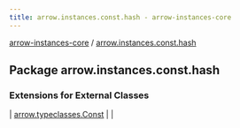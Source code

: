 ```yaml
---
title: arrow.instances.const.hash - arrow-instances-core
---
```


[arrow-instances-core](../index.html) / [arrow.instances.const.hash](./index.html)

## Package arrow.instances.const.hash

### Extensions for External Classes

| [arrow.typeclasses.Const](arrow.typeclasses.-const/index.html) |  |

